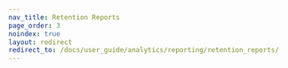 ```yaml
---
nav_title: Retention Reports
page_order: 3
noindex: true
layout: redirect
redirect_to: /docs/user_guide/analytics/reporting/retention_reports/
---
```


